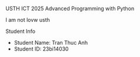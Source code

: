 USTH ICT 2025 Advanced Programming with Python

I am not lovw usth 


Student Info

* Student Name: Tran Thuc Anh
* Student ID: 23bi14030

